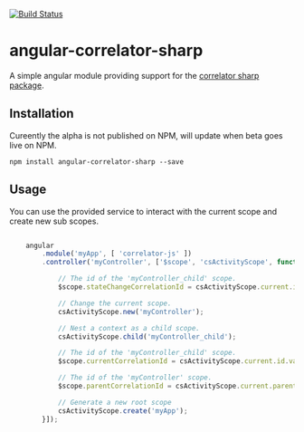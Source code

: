 
[![Build Status](https://travis-ci.org/CorrelatorSharp/angular-correlator-js.svg?branch=master)](https://travis-ci.org/CorrelatorSharp/angular-correlator-js)

# angular-correlator-sharp

A simple angular module providing support for the [correlator sharp package](https://github.com/ivanz/CorrelatorSharp).


## Installation

Cureently the alpha is not published on NPM, will update when beta goes live on NPM.

`npm install angular-correlator-sharp --save`


## Usage

You can use the provided service to interact with the current scope and create new sub scopes.

```javascript

	angular
		.module('myApp', [ 'correlator-js' ])
		.controller('myController', ['$scope', 'csActivityScope', function ($scope, csActivityScope) {

            // The id of the 'myController_child' scope.
            $scope.stateChangeCorrelationId = csActivityScope.current.id.value;

            // Change the current scope.        
            csActivityScope.new('myController');

            // Nest a context as a child scope.
            csActivityScope.child('myController_child');

            // The id of the 'myController_child' scope.
            $scope.currentCorrelationId = csActivityScope.current.id.value;

            // The id of the 'myController' scope.
            $scope.parentCorrelationId = csActivityScope.current.parent.id.value;

            // Generate a new root scope
            csActivityScope.create('myApp');
		}]);

```